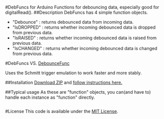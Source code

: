 #DebFuncs for Arduino
Functions for debouncing data, especially good for digitalRead().
##Description
DebFuncs has 4 simple function objects.

+ "Debounce" : returns debounced data from incoming data.
+ "IsDROPPED" : returns whether incoming debounced data is dropped from previous data.
+ "IsRAISED" : returns whether incoming debounced data is raised from previous data.
+ "IsCHANGED" : returns whether incoming debounced data is changed from previous data.

#DebFuncs VS. [DebounceFunc](https://github.com/ttatsf/DebounceFunc)

Uses the Schmitt trigger emulation to work faster and more stably.

##Installation
[Download ZIP](https://github.com/ttatsf/DebFuncs/archive/master.zip) and [follow instructions here.](https://www.arduino.cc/en/Guide/Libraries)

##Typical usage
As these are "function" objects, you can(and have to) handle each instance as  "function" directly.


```

```




#License
This code is available under the [MIT License](http://opensource.org/licenses/mit-license.php).
